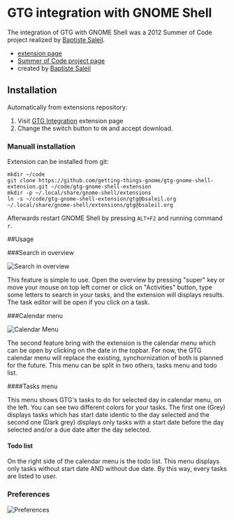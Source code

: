 # GTG integration with GNOME Shell

The integration of GTG with GNOME Shell was a 2012 Summer of Code project realized by [Baptiste Saleil](https://github.com/bsaleil).

 - [extension page](https://extensions.gnome.org/extension/409/gtg-integration/)
 - [Summer of Code project page](https://wiki.gnome.org/Outreach/SummerOfCode/2012/Projects/BaptisteSaleil_GTG_GNOME_Shell)
 - created by [Baptiste Saleil](https://github.com/bsaleil)

## Installation

Automatically from extensions repository:

 1. Visit [GTG Integration](https://extensions.gnome.org/extension/409/gtg-integration/) extension page
 2. Change the switch button to `ON` and accept download.

### Manuall installation

Extension can be installed from git:

```
mkdir ~/code
git clone https://github.com/getting-things-gnome/gtg-gnome-shell-extension.git ~/code/gtg-gnome-shell-extension
mkdir -p ~/.local/share/gnome-shell/extensions
ln -s ~/code/gtg-gnome-shell-extension/gtg@bsaleil.org ~/.local/share/gnome-shell/extensions/gtg@bsaleil.org
```

Afterwards restart GNOME Shell by pressing `ALT+F2` and running command `r`.

##Usage

###Search in overview

![Search in overview](https://raw.githubusercontent.com/getting-things-gnome/gtg-gnome-shell-extension/master/documents/guadec/search.png "Search in overview")

This feature is simple to use.
Open the overview by pressing "super" key or move your mouse on top left corner or click on "Activities" button, type some letters to search in your tasks, and the extension will displays results.
The task editor will be open if you click on a task.

###Calendar menu

![Calendar Menu](https://raw.githubusercontent.com/getting-things-gnome/gtg-gnome-shell-extension/master/documents/guadec/calendar.png "Calendar Menu")

The second feature bring with the extension is the calendar menu which can be open by clicking on the date in the topbar.
For now, the GTG calendar menu will replace the existing, synchornization of both is planned for the future.
This menu can be split in two others, tasks menu and todo list.

####Tasks menu

This menu shows GTG's tasks to do for selected day in calendar menu, on the left.
You can see two different colors for your tasks.
The first one (Grey) displays tasks which has start date identic to the day selected and the second one (Dark grey) displays only tasks with a start date before the day selected and/or a due date after the day selected.

#### Todo list

On the right side of the calendar menu is the todo list.
This menu displays only tasks without start date AND without due date.
By this way, every tasks are listed to user.

### Preferences

![Preferences](https://raw.githubusercontent.com/getting-things-gnome/gtg-gnome-shell-extension/master/documents/guadec/prefs.png "Preferences")
